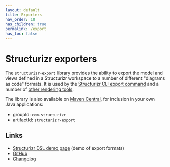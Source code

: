 ```yaml
---
layout: default
title: Exporters
nav_order: 18
has_children: true
permalink: /export
has_toc: false
---
```


# Structurizr exporters

The `structurizr-export` library provides the ability to export the model and views defined in a Structurizr workspace
to a number of different "diagrams as code" formats. It is used by the [Structurizr CLI export command](/cli/export)
and a number of [other rendering tools](/#other-rendering-tools).

The library is also available on [Maven Central](https://mvnrepository.com/artifact/com.structurizr/structurizr-export), for inclusion in your own Java applications:

- groupId: `com.structurizr`
- artifactId: `structurizr-export`

## Links

- [Structurizr DSL demo page](https://structurizr.com/dsl) (demo of export formats)
- [GitHub](https://github.com/structurizr/export)
- [Changelog](https://github.com/structurizr/export/blob/main/docs/changelog.md)